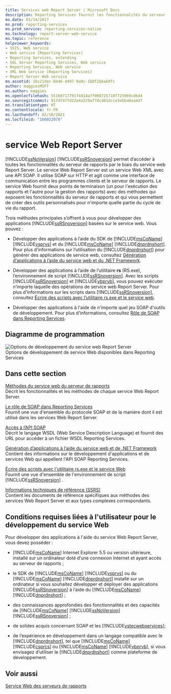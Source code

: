 ```yaml
---
title: Services web Report Server | Microsoft Docs
description: Reporting Services fournit les fonctionnalités du serveur de rapports avec le service Web Report Server, un point de terminaison de service SOAP pour l’exécution et la gestion des rapports.
ms.date: 03/14/2017
ms.prod: reporting-services
ms.prod_service: reporting-services-native
ms.technology: report-server-web-service
ms.topic: reference
helpviewer_keywords:
- SSIS, Web service
- Web service [Reporting Services]
- Reporting Services, extending
- SQL Server Reporting Services, Web service
- Reporting Services, Web service
- XML Web service [Reporting Services]
- Report Server Web service
ms.assetid: 16c21dec-6b46-4497-9a0c-1b0f2b6ab8fc
author: maggiesMSFT
ms.author: maggies
ms.openlocfilehash: 55160717791f4d14a7f008725710f725069cd6d4
ms.sourcegitcommit: 917df4ffd22e4a229af7dc481dcce3ebba0aa4d7
ms.translationtype: HT
ms.contentlocale: fr-FR
ms.lasthandoff: 02/10/2021
ms.locfileid: "100022078"
---
```

# <a name="report-server-web-service"></a>service Web Report Server
  [!INCLUDE[ssNoVersion](../../includes/ssnoversion-md.md)] [!INCLUDE[ssRSnoversion](../../includes/ssrsnoversion-md.md)] permet d’accéder à toutes les fonctionnalités du serveur de rapports par le biais du service web Report Server. Le service Web Report Server est un service Web XML avec une API SOAP. Il utilise SOAP sur HTTP et agit comme une interface de communication entre les programmes clients et le serveur de rapports. Le service Web fournit deux points de terminaison (un pour l'exécution des rapports et l'autre pour la gestion des rapports) avec des méthodes qui exposent les fonctionnalités du serveur de rapports et qui vous permettent de créer des outils personnalisés pour n'importe quelle partie du cycle de vie du rapport.  
  
 Trois méthodes principales s’offrent à vous pour développer des applications [!INCLUDE[ssRSnoversion](../../includes/ssrsnoversion-md.md)] basées sur le service web. Vous pouvez :  
  
-   Développer des applications à l’aide du SDK de [!INCLUDE[msCoName](../../includes/msconame-md.md)] [!INCLUDE[vsprvs](../../includes/vsprvs-md.md)] et du [!INCLUDE[msCoName](../../includes/msconame-md.md)] [!INCLUDE[dnprdnshort](../../includes/dnprdnshort-md.md)]. Pour plus d’informations sur l’utilisation du [!INCLUDE[dnprdnshort](../../includes/dnprdnshort-md.md)] pour générer des applications de service web, consultez [Génération d’applications à l’aide du service web et du .NET Framework](../../reporting-services/report-server-web-service/net-framework/building-applications-using-the-web-service-and-the-net-framework.md).  
  
-   Développer des applications à l’aide de l’utilitaire **rs** (RS.exe), l’environnement de script [!INCLUDE[ssRSnoversion](../../includes/ssrsnoversion-md.md)]. Avec les scripts [!INCLUDE[ssRSnoversion](../../includes/ssrsnoversion-md.md)] et [!INCLUDE[vbprvb](../../includes/vbprvb-md.md)], vous pouvez exécuter n’importe laquelle des opérations de service web Report Server. Pour plus d’informations sur les scripts dans [!INCLUDE[ssRSnoversion](../../includes/ssrsnoversion-md.md)], consultez [Écrire des scripts avec l’utilitaire rs.exe et le service web](../../reporting-services/tools/script-with-the-rs-exe-utility-and-the-web-service.md).  
  
-   Développer des applications à l'aide de n'importe quel jeu SOAP d'outils de développement. Pour plus d’informations, consultez [Rôle de SOAP dans Reporting Services](../../reporting-services/report-server-web-service/the-role-of-soap-in-reporting-services.md).  
  
## <a name="programming-diagram"></a>Diagramme de programmation  
 ![Options de développement du service web Report Server](../../reporting-services/report-server-web-service/media/reportserviceswebserviceprog-01.gif "Options de développement du service web Report Server")  
Options de développement de service Web disponibles dans Reporting Services  
  
## <a name="in-this-section"></a>Dans cette section  
 [Méthodes du service web du serveur de rapports](../../reporting-services/report-server-web-service/methods/report-server-web-service-methods.md)  
 Décrit les fonctionnalités et les méthodes de chaque service Web Report Server.  
  
 [Le rôle de SOAP dans Reporting Services](../../reporting-services/report-server-web-service/the-role-of-soap-in-reporting-services.md)  
 Fournit une vue d'ensemble du protocole SOAP et de la manière dont il est utilisé dans les services Web Report Server.  
  
 [Accès à l’API SOAP](../../reporting-services/report-server-web-service/accessing-the-soap-api.md)  
 Décrit le langage WSDL (Web Service Description Language) et fournit des URL pour accéder à un fichier WSDL Reporting Services.  
  
 [Génération d’applications à l’aide du service web et de .NET Framework](../../reporting-services/report-server-web-service/net-framework/building-applications-using-the-web-service-and-the-net-framework.md)  
 Contient des informations sur le développement d'applications et de services Web qui appellent l'API SOAP Reporting Services.  
  
 [Écrire des scripts avec l'utilitaire rs.exe et le service Web](../../reporting-services/tools/script-with-the-rs-exe-utility-and-the-web-service.md)  
 Fournit une vue d'ensemble de l'environnement de script [!INCLUDE[ssRSnoversion](../../includes/ssrsnoversion-md.md)] .  
  
 [Informations techniques de référence &#40;SSRS&#41;](../../reporting-services/technical-reference-ssrs.md)  
 Contient les documents de référence spécifiques aux méthodes des services Web Report Server et aux types complexes correspondants.  
  
## <a name="user-requirements-for-web-service-development"></a>Conditions requises liées à l'utilisateur pour le développement du service Web  
 Pour développer des applications à l'aide du service Web Report Server, vous devez posséder :  
  
-   [!INCLUDE[msCoName](../../includes/msconame-md.md)] Internet Explorer 5.5 ou version ultérieure, installé sur un ordinateur doté d’une connexion Internet et ayant accès au serveur de rapports ;  
  
-   le SDK de [!INCLUDE[msCoName](../../includes/msconame-md.md)] [!INCLUDE[vsprvs](../../includes/vsprvs-md.md)] ou du [!INCLUDE[msCoName](../../includes/msconame-md.md)] [!INCLUDE[dnprdnshort](../../includes/dnprdnshort-md.md)] installé sur un ordinateur si vous souhaitez développer et déployer des applications [!INCLUDE[ssRSnoversion](../../includes/ssrsnoversion-md.md)] à l’aide du [!INCLUDE[msCoName](../../includes/msconame-md.md)] [!INCLUDE[dnprdnshort](../../includes/dnprdnshort-md.md)] ;  
  
-   des connaissances approfondies des fonctionnalités et des capacités de [!INCLUDE[msCoName](../../includes/msconame-md.md)] [!INCLUDE[ssNoVersion](../../includes/ssnoversion-md.md)] [!INCLUDE[ssRSnoversion](../../includes/ssrsnoversion-md.md)] ;  
  
-   de solides acquis concernant SOAP et les [!INCLUDE[vstecwebservices](../../includes/vstecwebservices-md.md)];  
  
-   de l’expérience en développement dans un langage compatible avec le [!INCLUDE[dnprdnshort](../../includes/dnprdnshort-md.md)], tel que [!INCLUDE[msCoName](../../includes/msconame-md.md)] [!INCLUDE[csprcs](../../includes/csprcs-md.md)] ou [!INCLUDE[msCoName](../../includes/msconame-md.md)] [!INCLUDE[vbprvb](../../includes/vbprvb-md.md)], si vous envisagez d’utiliser le [!INCLUDE[dnprdnshort](../../includes/dnprdnshort-md.md)] comme plateforme de développement.  
  
## <a name="see-also"></a>Voir aussi  
 [Service Web des serveurs de rapports](../../reporting-services/report-server-web-service/report-server-web-service.md)  
  
  
